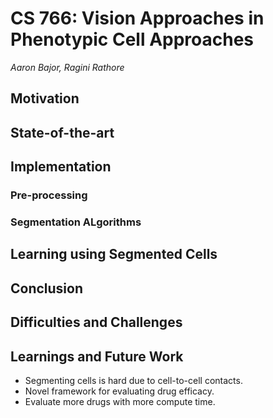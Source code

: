 # CS 766: Vision Approaches in Phenotypic Cell Approaches
_Aaron Bajor, Ragini Rathore_
## Motivation
## State-of-the-art
## Implementation
  ### Pre-processing
  ### Segmentation ALgorithms
## Learning using Segmented Cells
## Conclusion
## Difficulties and Challenges
## Learnings and Future Work
- Segmenting cells is hard due to cell-to-cell contacts.
- Novel framework for evaluating drug efficacy.
- Evaluate more drugs with more compute time.

